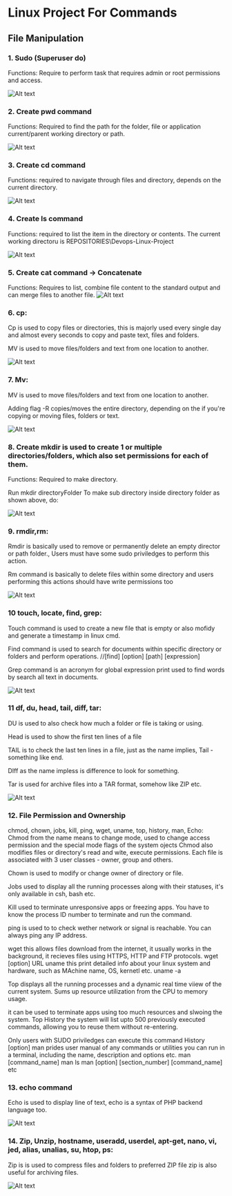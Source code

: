 # Linux Project For Commands

## File Manipulation

### 1. Sudo (Superuser do)

Functions: Require to perform task that requires admin or root permissions and access.

![Alt text](<Images/Screenshot 2023-12-04 184505.png>)

### 2. Create pwd command

Functions: Required to find the path for the folder, file or application current/parent working directory or path.


![Alt text](<Images/Screenshot 2023-12-09 134841.png>)

### 3. Create cd command

Functions: required to navigate through files and directory, depends on the current directory.

![Alt text](<Images/Screenshot 2023-12-09 140209.png>)

### 4. Create ls command

Functions: required to list the item in the directory or contents.
The current working directoru is REPOSITORIES\Devops-Linux-Project

![Alt text](<Images/Screenshot 2023-12-09 191426.png>)

### 5. Create cat command -> Concatenate

Functions: Requires to list, combine file content to the standard output and can merge files to another file.
![Alt text](<Images/Screenshot 2023-12-10 101522.png>)

### 6. cp:
Cp is used to copy files or directories, this is majorly used every single day and almost every seconds to copy and paste text, files and folders.

MV is used to move files/folders and text from one location to another.

![Alt text](<Images/Screenshot 2023-12-10 104003.png>)

### 7. Mv:

MV is used to move files/folders and text from one location to another.

Adding flag -R copies/moves the entire directory, depending on the if you're copying or moving files, folders or text.

![Alt text](<Images/Screenshot 2023-12-11 192210.png>)

### 8. Create mkdir is used to create 1 or multiple directories/folders, which also set permissions for each of them.

Functions: Required to make directory.

Run mkdir directoryFolder
To make sub directory inside directory folder as shown above, do:

![Alt text](<Images/Screenshot 2023-12-11 192811.png>)

### 9. rmdir,rm:

Rmdir is basically used to remove or permanently delete an empty director or path folder., Users must have some sudo priviledges to perform this action.

Rm command is basically to delete files within some directory and users performing this actions should have write permissions too

![Alt text](<Images/Screenshot 2023-12-11 200448.png>)

### 10 touch, locate, find, grep:

Touch command is used to create a new file that is empty or also mofidy and generate a timestamp in linux cmd.

Find command is used to search for documents within specific directory or folders and perform operations. //[find] [option] [path] [expression]

Grep command is an acronym for global expression print used to find words by search all text in documents.

![Alt text](<Images/Screenshot 2023-12-12 152504.png>)

### 11 df, du, head, tail, diff, tar:

DU is used to also check how much a folder or file is taking or using.

Head is used to show the first ten lines of a file

TAIL is to check the last ten lines in a file, just as the name implies, Tail -something like end.

DIff as the name impless is difference to look for something.

Tar is used for archive files into a TAR format, somehow like ZIP etc.

![Alt text](<Images/Screenshot 2023-12-12 153941.png>)

### 12. File Permission and Ownership

chmod, chown, jobs, kill, ping, wget, uname, top, history, man, Echo: Chmod from the name means to change mode, used to change access permission and the special mode flags of the system ojects Chmod also modifies files or directory's read and wite, execute permissions. Each file is associated with 3 user classes - owner, group and others.

Chown is used to modify or change owner of directory or file.

Jobs used to display all the running processes along with their statuses, it's only available in csh, bash etc.

Kill used to terminate unresponsive apps or freezing apps. You have to know the process ID number to terminate and run the command.

ping is used to to check wether network or signal is reachable. You can always ping any IP address.

wget this allows files download from the internet, it usually works in the background, it recieves files using HTTPS, HTTP and FTP protocols. wget [option] URL uname this print detailed info about your linux system and hardware, such as MAchine name, OS, kernetl etc. uname -a

Top displays all the running processes and a dynamic real time viiew of the current system. Sums up resource utilization from the CPU to memory usage.

it can be used to terminate apps using too much resources and slwoing the system. Top
History the system will list upto 500 previously executed commands, allowing you to reuse them without re-entering.

Only users with SUDO priviledges can execute this command History [option]
man prides user manual of any commands or utilities you can run in a terminal, including the name, description and options etc. man [command_name] man ls man [option] [section_number] [command_name] etc


### 13. echo command

Echo is used to display line of text, echo is a syntax of PHP backend language too.

![Alt text](<Images/Screenshot 2023-12-12 161639.png>)

### 14. Zip, Unzip, hostname, useradd, userdel, apt-get, nano, vi, jed, alias, unalias, su, htop, ps:

Zip is is used to compress files and folders to preferred ZIP file zip is also useful for archiving files.

![Alt text](<Images/Screenshot 2023-12-12 170517.png>)